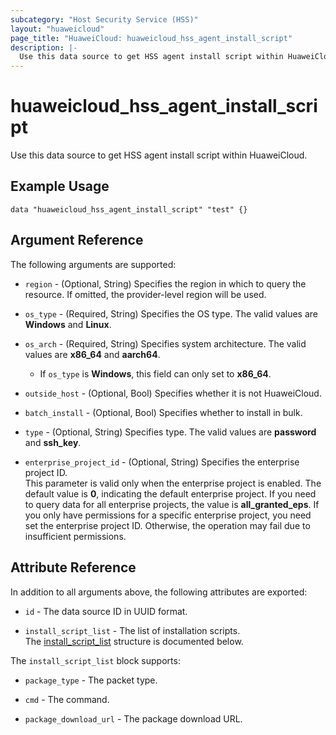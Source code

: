 ```yaml
---
subcategory: "Host Security Service (HSS)"
layout: "huaweicloud"
page_title: "HuaweiCloud: huaweicloud_hss_agent_install_script"
description: |-
  Use this data source to get HSS agent install script within HuaweiCloud.
---
```


# huaweicloud_hss_agent_install_script

Use this data source to get HSS agent install script within HuaweiCloud.

## Example Usage

```hcl
data "huaweicloud_hss_agent_install_script" "test" {}
```

## Argument Reference

The following arguments are supported:

* `region` - (Optional, String) Specifies the region in which to query the resource.
  If omitted, the provider-level region will be used.

* `os_type` - (Required, String) Specifies the OS type. The valid values are **Windows** and **Linux**.

* `os_arch` - (Required, String) Specifies system architecture. The valid values are **x86_64** and **aarch64**.
  + If `os_type` is **Windows**, this field can only set to **x86_64**.

* `outside_host` - (Optional, Bool) Specifies whether it is not HuaweiCloud.

* `batch_install` - (Optional, Bool) Specifies whether to install in bulk.

* `type` - (Optional, String) Specifies type. The valid values are **password** and **ssh_key**.

* `enterprise_project_id` - (Optional, String) Specifies the enterprise project ID.  
  This parameter is valid only when the enterprise project is enabled.
  The default value is **0**, indicating the default enterprise project.
  If you need to query data for all enterprise projects, the value is **all_granted_eps**.
  If you only have permissions for a specific enterprise project, you need set the enterprise project ID. Otherwise,
  the operation may fail due to insufficient permissions.

## Attribute Reference

In addition to all arguments above, the following attributes are exported:

* `id` - The data source ID in UUID format.

* `install_script_list` - The list of installation scripts.  
  The [install_script_list](#install_script_list_struct) structure is documented below.

<a name="install_script_list_struct"></a>
The `install_script_list` block supports:

* `package_type` - The packet type.

* `cmd` - The command.

* `package_download_url` - The package download URL.
